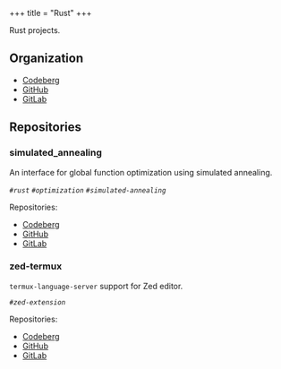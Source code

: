 +++
title = "Rust"
+++

Rust projects.

## Organization

- [Codeberg](https://codeberg.org/paveloom-r)
- [GitHub](https://github.com/paveloom-r)
- [GitLab](https://gitlab.com/paveloom-g/rust)

## Repositories

### simulated_annealing

An interface for global function optimization using simulated annealing.

*`#rust` `#optimization` `#simulated-annealing`*

Repositories:

- [Codeberg](https://codeberg.org/paveloom-r/simulated_annealing)
- [GitHub](https://github.com/paveloom-r/simulated_annealing)
- [GitLab](https://gitlab.com/paveloom-g/rust/simulated_annealing)

### zed-termux

`termux-language-server` support for Zed editor.

*`#zed-extension`*

Repositories:

- [Codeberg](https://codeberg.org/paveloom-r/zed-termux)
- [GitHub](https://github.com/paveloom-r/zed-termux)
- [GitLab](https://gitlab.com/paveloom-g/rust/zed-termux)
